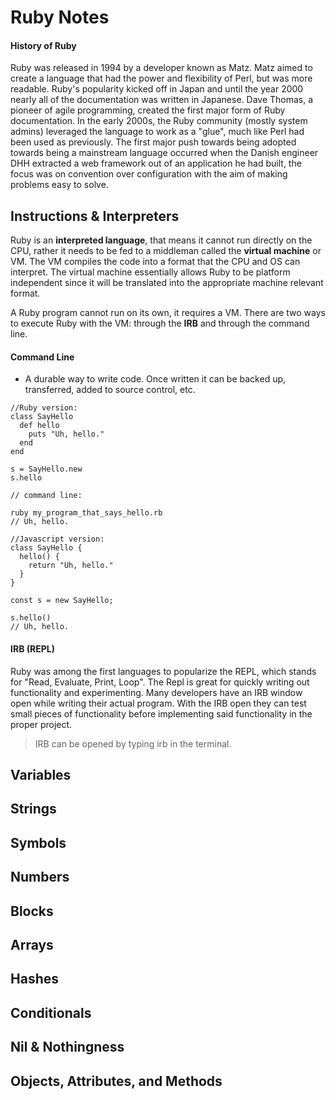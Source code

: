 # Ruby Notes

#### History of Ruby

Ruby was released in 1994 by a developer known as Matz. Matz aimed to create a language that had the power and flexibility of Perl, but was more readable. Ruby's popularity kicked off in Japan and until the year 2000 nearly all of the documentation was written in Japanese. Dave Thomas, a pioneer of agile programming, created the first major form of Ruby documentation. In the early 2000s, the Ruby community (mostly system admins) leveraged the language to work as a "glue", much like Perl had been used as previously. The first major push towards being adopted towards being a mainstream language occurred when the Danish engineer DHH extracted a web framework out of an application he had built, the focus was on convention over configuration with the aim of making problems easy to solve.

## Instructions & Interpreters

Ruby is an **interpreted language**, that means it cannot run directly on the CPU, rather it needs to be fed to a middleman called the **virtual machine** or VM. The VM compiles the code into a format that the CPU and OS can interpret. The virtual machine essentially allows Ruby to be platform independent since it will be translated into the appropriate machine relevant format.

A Ruby program cannot run on its own, it requires a VM. There are two ways to execute Ruby with the VM: through the **IRB** and through the command line.

#### Command Line

- A durable way to write code. Once written it can be backed up, transferred, added to source control, etc.

```
//Ruby version:
class SayHello
  def hello
    puts "Uh, hello."
  end
end

s = SayHello.new
s.hello

// command line:

ruby my_program_that_says_hello.rb
// Uh, hello.
```

```
//Javascript version:
class SayHello {
  hello() {
    return "Uh, hello."
  }
}

const s = new SayHello;

s.hello()
// Uh, hello.
```

#### IRB (REPL)

Ruby was among the first languages to popularize the REPL, which stands for "Read, Evaluate, Print, Loop". The Repl is great for quickly writing out functionality and experimenting. Many developers have an IRB window open while writing their actual program. With the IRB open they can test small pieces of functionality before implementing said functionality in the proper project.

> IRB can be opened by typing irb in the terminal.

## Variables

## Strings

## Symbols

## Numbers

## Blocks

## Arrays

## Hashes

## Conditionals

## Nil & Nothingness

## Objects, Attributes, and Methods
